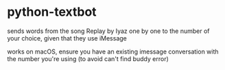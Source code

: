 # python-textbot

sends words from the song Replay by Iyaz one by one to the number of your choice, given that they use iMessage

works on macOS, ensure you have an existing imessage conversation with the number you're using (to avoid can't find buddy error)
